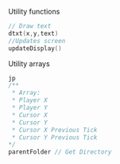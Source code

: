 Utility functions

```cpp
// Draw text
dtxt(x,y,text)
//Updates screen
updateDisplay()
```

Utility arrays

```cpp
jp
/**
 * Array:
 * Player X
 * Player Y
 * Cursor X
 * Cursor Y
 * Cursor X Previous Tick
 * Cursor Y Previous Tick
*/
parentFolder // Get Directory
```
